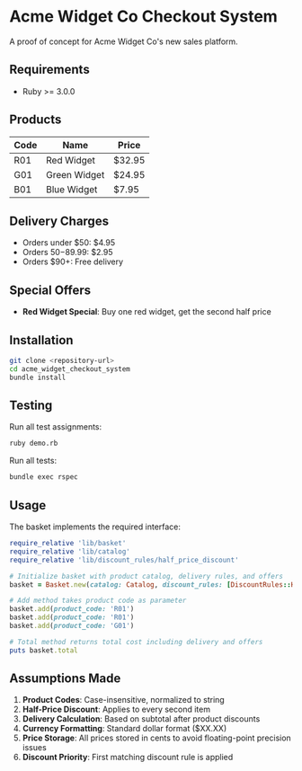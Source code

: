 # Acme Widget Co Checkout System

A proof of concept for Acme Widget Co's new sales platform.

## Requirements

- Ruby >= 3.0.0

## Products

| Code | Name | Price |
|------|------|-------|
| R01 | Red Widget | $32.95 |
| G01 | Green Widget | $24.95 |
| B01 | Blue Widget | $7.95 |

## Delivery Charges

- Orders under $50: $4.95
- Orders $50-$89.99: $2.95
- Orders $90+: Free delivery

## Special Offers

- **Red Widget Special**: Buy one red widget, get the second half price

## Installation

```bash
git clone <repository-url>
cd acme_widget_checkout_system
bundle install
```

## Testing

Run all test assignments:
```bash
ruby demo.rb
```

Run all tests:
```bash
bundle exec rspec
```

## Usage

The basket implements the required interface:

```ruby
require_relative 'lib/basket'
require_relative 'lib/catalog'
require_relative 'lib/discount_rules/half_price_discount'

# Initialize basket with product catalog, delivery rules, and offers
basket = Basket.new(catalog: Catalog, discount_rules: [DiscountRules::HalfPriceDiscount.new(product_code: 'R01')])

# Add method takes product code as parameter
basket.add(product_code: 'R01')
basket.add(product_code: 'R01')
basket.add(product_code: 'G01')

# Total method returns total cost including delivery and offers
puts basket.total 
```

## Assumptions Made

1. **Product Codes**: Case-insensitive, normalized to string
2. **Half-Price Discount**: Applies to every second item
3. **Delivery Calculation**: Based on subtotal after product discounts
4. **Currency Formatting**: Standard dollar format ($XX.XX)
5. **Price Storage**: All prices stored in cents to avoid floating-point precision issues
6. **Discount Priority**: First matching discount rule is applied